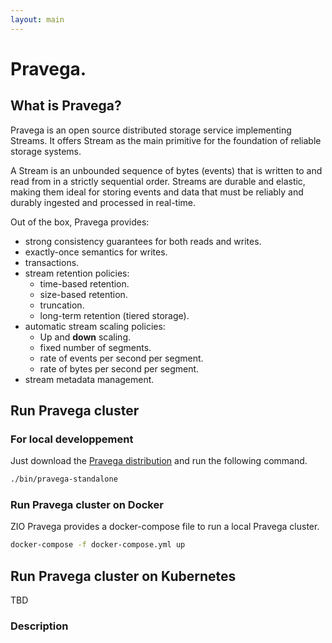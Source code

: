 ```yaml
---
layout: main
---
```


# Pravega.

## What is Pravega?

Pravega is an open source distributed storage service implementing Streams. It offers Stream as the main primitive for the foundation of reliable storage systems.

A Stream is an unbounded sequence of bytes (events) that is written to and read from in a strictly sequential order. Streams are durable and elastic, making them ideal for storing events and data that must be reliably and durably ingested and processed in real-time.

Out of the box, Pravega provides:
* strong consistency guarantees for both reads and writes.
* exactly-once semantics for writes.
* transactions.
* stream retention policies:
    * time-based retention.
    * size-based retention.
    * truncation.
    * long-term retention (tiered storage).
* automatic stream scaling policies:
    * Up and **down** scaling.
    * fixed number of segments.
    * rate of events per second per segment.
    * rate of bytes per second per segment.
* stream metadata management.




## Run Pravega cluster

### For local developpement 

Just download the [Pravega distribution](https://github.com/pravega/pravega/releases) and run the following command.

```bash
./bin/pravega-standalone
```
### Run Pravega cluster on Docker

ZIO Pravega provides a docker-compose file to run a local Pravega cluster.

```bash
docker-compose -f docker-compose.yml up
```

## Run Pravega cluster on Kubernetes

TBD

### Description
